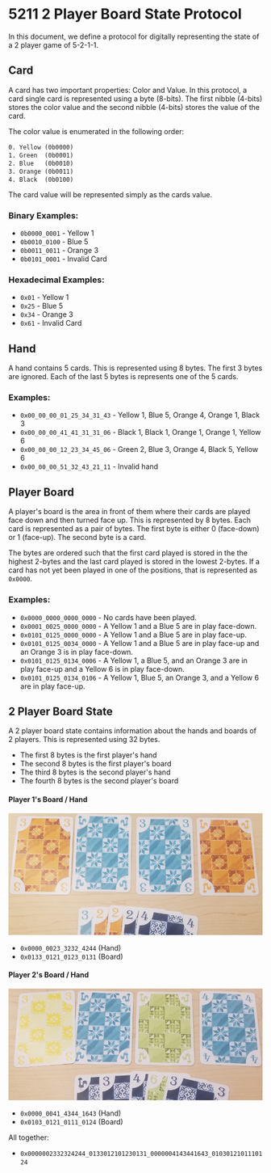 # 5211 2 Player Board State Protocol

In this document, we define a protocol for digitally representing the state of a
2 player game of 5-2-1-1.

## Card

A card has two important properties: Color and Value. In this protocol, a card
single card is represented using a byte (8-bits). The first nibble (4-bits)
stores the color value and the second nibble (4-bits) stores the value of the
card.

The color value is enumerated in the following order:

```
0. Yellow (0b0000)
1. Green  (0b0001)
2. Blue   (0b0010)
3. Orange (0b0011)
4. Black  (0b0100)
```

The card value will be represented simply as the cards value.

### Binary Examples:

* `0b0000_0001` - Yellow 1
* `0b0010_0100` - Blue 5
* `0b0011_0011` - Orange 3
* `0b0101_0001` - Invalid Card

### Hexadecimal Examples:

* `0x01` - Yellow 1
* `0x25` - Blue 5
* `0x34` - Orange 3
* `0x61` - Invalid Card

## Hand

A hand contains 5 cards. This is represented using 8 bytes. The first 3 bytes
are ignored. Each of the last 5 bytes is represents one of the 5 cards.

### Examples:
* `0x00_00_00_01_25_34_31_43` - Yellow 1, Blue 5, Orange 4, Orange 1, Black 3
* `0x00_00_00_41_41_31_31_06` - Black 1, Black 1, Orange 1, Orange 1, Yellow 6
* `0x00_00_00_12_23_34_45_06` - Green 2, Blue 3, Orange 4, Black 5, Yellow 6
* `0x00_00_00_51_32_43_21_11` - Invalid hand


## Player Board 

A player's board is the area in front of them where their cards are played face
down and then turned face up. This is represented by 8 bytes. Each card is
represented as a pair of bytes. The first byte is either 0 (face-down) or 1
(face-up). The second byte is a card.

The bytes are ordered such that the first card played is stored in the the
highest 2-bytes and the last card played is stored in the lowest 2-bytes. If a
card has not yet been played in one of the positions, that is represented as
`0x0000`.

### Examples:
* `0x0000_0000_0000_0000` - No cards have been played.
* `0x0001_0025_0000_0000` - A Yellow 1 and a Blue 5 are in play face-down.
* `0x0101_0125_0000_0000` - A Yellow 1 and a Blue 5 are in play face-up.
* `0x0101_0125_0034_0000` - A Yellow 1 and a Blue 5 are in play face-up and an
  Orange 3 is in play face-down.
* `0x0101_0125_0134_0006` - A Yellow 1, a Blue 5, and an Orange 3 are in play
  face-up and a Yellow 6 is in play face-down.
* `0x0101_0125_0134_0106` - A Yellow 1, Blue 5, an Orange 3, and a Yellow 6 are
  in play face-up.

## 2 Player Board State

A 2 player board state contains information about the hands and boards of 2
players. This is represented using 32 bytes.

* The first 8 bytes is the first player's hand
* The second 8 bytes is the first player's board
* The third 8 bytes is the second player's hand
* The fourth 8 bytes is the second player's board

#### Player 1's Board / Hand
![Player 1's Board / Hand](images/player1.jpg)

* `0x0000_0023_3232_4244` (Hand)
* `0x0133_0121_0123_0131` (Board)

#### Player 2's Board / Hand
![Player 2's Board / Hand](images/player2.jpg)
* `0x0000_0041_4344_1643` (Hand)
* `0x0103_0121_0111_0124` (Board)

All together:
* `0x0000002332324244_0133012101230131_0000004143441643_0103012101110124`